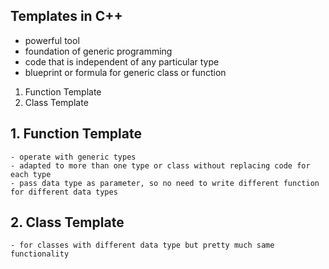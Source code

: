 ## Templates in C++

- powerful tool
- foundation of generic programming
- code that is independent of any particular type
- blueprint or formula for generic class or function

1. Function Template
2. Class Template

## 1. Function Template

    - operate with generic types
    - adapted to more than one type or class without replacing code for each type
    - pass data type as parameter, so no need to write different function for different data types

## 2. Class Template

    - for classes with different data type but pretty much same functionality
